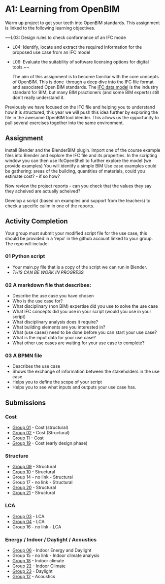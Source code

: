 # A1: Learning from OpenBIM
Warm up project to get your teeth into OpenBIM standards. This assignment is linked to the following learning objectives.

~~L03: Design rules to check conformance of an IFC mode
* L04: Identify, locate and extract the required information for the proposed use case from an IFC model
* L06: Evaluate the suitability of software licensing options for digital tools.~~

  The aim of this assignment is to become familiar with the core concepts of OpenBIM. This is done  through a deep dive into the IFC file format and associated Open BIM standards. The [IFC data model](/Concepts/IFC/README.md) is the industry standard for BIM, but many BIM practioners (and some BIM experts) still don't really understand it.

Previously we have focused on the IFC file and helping you to understand how it is structured, this year we will push this idea further by exploring the file in the awesome OpenBIM tool blender. This allows us the opportunity to pull several exercises together into the same environment.

## Assignment
Install Blender and the BlenderBIM plugin.
Import one of the course example files into Blender and explore the IFC file and its properties.
In the scripting window you can then use IfcOpenShell to further explore the model (we provide examples)
You will identify a simple BIM Use case examples could be gathering:
areas of the building,
quantities of materials,
could you estimate cost? - if so how?

Now review the project reports - can you check that the values they say they acheived are actually acheived?

Develop a script (based on examples and support from the teachers) to check a specific calim in one of the reports.

## Activity Completion
Your group must submit your modified script file for the use case, this should be provided in a ‘repo’ in the github account linked to your group. The repo will include:

### 01 Python script
* Your main.py file that is a copy of the script we can run in Blender.
* *THIS CAN BE WORK IN PROGRESS* 

### 02 A markdown file that describes: 
* Describe the use case you have chosen
* Who is the use case for?	
* What disciplinary (non BIM) expertise did you use to solve the use case
* What IFC concepts did you use in your script (would you use in your script)
* What disciplinary analysis does it require?	
* What building elements are you interested in?	
* What (use cases) need to be done before you can start your use case?	
* What is the input data for your use case?	
* What other use cases are waiting for your use case to complete?

### 03 A BPMN file
* Describes the use case
* Shows the exchange of information between the stakeholders in the use case
* Helps you to define the scope of your script
* Helps you to see what inputs and outputs your use case has.

## Submissions
### Cost
* [Group 01](https://github.com/kfjordt/11034-advanced-bim) - Cost (structural)
* [Group 02](https://github.com/AndersTraeland/A1---Open-BIM) - Cost (Structural)
* [Group 11](https://github.com/AnjaHolmquist/GROUP-11.) - Cost
* [Group 19](https://github.com/simonciversen/A1-OpenBIM) - Cost (early design phase)
### Structure
* [Group 09](https://github.com/katrinekolbjornsen/UsecaseA1) - Structural
* [Group 10](https://github.com/juliev1234/A1_OpenBim_Group10) - Structural
* Group 14 - no link - Structural
* Group 17 - no link - Structural
* [Group 20](https://github.com/Hajarb11/BIM--Group20) - Structural
* [Group 21](https://github.com/loicsan272/Advenced-BIM2022-G21) - Structural
### LCA
* [Group 03](https://github.com/WilliamEskildsen/41934_group3) - LCA
* [Group 04](https://github.com/MathildeDTU/41934-Advanced-BIM-F22) - LCA
* Group 16 - no link - LCA
### Energy / Indoor / Daylight / Acoustics
* [Group 06](https://github.com/gabrielamiti/BIM) - Indoor Energy and Daylight
* Group 15 - no link - Indoor climate analysis
* [Group 18](https://github.com/RikkeKHansen/Markdown-file) - Indoor climate
* [Group 22](https://github.com/s183578/41934-Advanced-BIM-Group-22) - Indoor Climate
* [Group 23](https://github.com/Enzuesta/41934-Advanced-BIM-Group23) - Daylight
* [Group 12](https://github.com/Jubelicool/A1-OpenBimGroup12) - Acoustics






